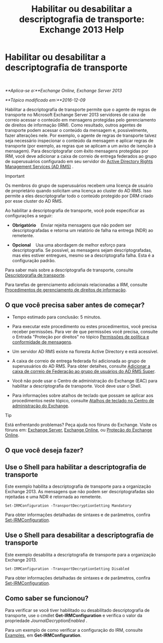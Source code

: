 ﻿---
title: 'Habilitar ou desabilitar a descriptografia de transporte: Exchange 2013 Help'
TOCTitle: Habilitar ou desabilitar a descriptografia de transporte
ms:assetid: 4663f54e-dd0a-4a42-983e-8765e2adc412
ms:mtpsurl: https://technet.microsoft.com/pt-br/library/Dd638126(v=EXCHG.150)
ms:contentKeyID: 50485465
ms.date: 05/22/2018
mtps_version: v=EXCHG.150
ms.translationtype: MT
---

# Habilitar ou desabilitar a descriptografia de transporte

 

_**Aplica-se a:**Exchange Online, Exchange Server 2013_

_**Tópico modificado em:**2016-12-09_

Habilitar a descriptografia de transporte permite que o agente de regras de transporte no Microsoft Exchange Server 2013 servidores de caixa de correio acessar o conteúdo em mensagens protegidas pelo gerenciamento de direitos de informação (IRM). Como resultado, outros agentes de transporte podem acessar o conteúdo da mensagem e, possivelmente, fazer alterações nele. Por exemplo, o agente de regras de transporte talvez seja necessário inspecionar o conteúdo da mensagem e aplicar regras de transporte (por exemplo, as regras que se aplicam a um aviso de isenção à mensagem). Para descriptografar com êxito mensagens protegidas por IRM, você deve adicionar a caixa de correio de entrega federados ao grupo de superusuários configurado em seu servidor do [Active Directory Rights Management Services (AD RMS)](https://technet.microsoft.com/en-us/library/hh831364.aspx) .


> [!IMPORTANT]
> Os membros do grupo de superusuários recebem uma licença de usuário de proprietário quando solicitam uma licença ao cluster do AD RMS. Isso permite a eles descriptografar todo o conteúdo protegido por DRM criado por esse cluster do AD RMS.



Ao habilitar a descriptografia de transporte, você pode especificar as configurações a seguir:

  - **Obrigatório**    Enviar rejeita mensagens que não podem ser descriptografadas e retorna um relatório de falha na entrega (NDR) ao remetente.

  - **Opcional**    Usa uma abordagem de melhor esforço para descriptografia. Se possível, as mensagens sejam descriptografadas, mas eles estiver entregues, mesmo se a descriptografia falha. Esta é a configuração padrão.

Para saber mais sobre a descriptografia de transporte, consulte [Descriptografia de transporte](transport-decryption-exchange-2013-help.md).

Para tarefas de gerenciamento adicionais relacionadas a IRM, consulte [Procedimentos de gerenciamento de direitos de informação](information-rights-management-procedures-exchange-2013-help.md).

## O que você precisa saber antes de começar?

  - Tempo estimado para conclusão: 5 minutos.

  - Para executar este procedimento ou estes procedimentos, você precisa receber permissões. Para ver de que permissões você precisa, consulte o Entrada "Proteção por direitos" no tópico [Permissões de política e conformidade de mensagens](messaging-policy-and-compliance-permissions-exchange-2013-help.md).

  - Um servidor AD RMS existe na floresta Active Directory e está acessível.

  - A caixa de correio de entrega federada foi adicionada ao grupo de superusuários do AD RMS. Para obter detalhes, consulte [Adicionar a caixa de correio de Federação ao grupo de usuários do AD RMS Super](add-the-federation-mailbox-to-the-ad-rms-super-users-group-exchange-2013-help.md).

  - Você não pode usar o Centro de administração do Exchange (EAC) para habilitar a descriptografia de transporte. Você deve usar o Shell.

  - Para informações sobre atalhos de teclado que possam se aplicar aos procedimentos neste tópico, consulte [Atalhos de teclado no Centro de administração do Exchange](keyboard-shortcuts-in-the-exchange-admin-center-exchange-online-protection-help.md).


> [!TIP]
> Está enfrentando problemas? Peça ajuda nos fóruns do Exchange. Visite os fóruns em: <A href="https://go.microsoft.com/fwlink/p/?linkid=60612">Exchange Server</A>, <A href="https://go.microsoft.com/fwlink/p/?linkid=267542">Exchange Online</A>, ou <A href="https://go.microsoft.com/fwlink/p/?linkid=285351">Proteção do Exchange Online</A>.



## O que você deseja fazer?

## Use o Shell para habilitar a descriptografia de transporte

Este exemplo habilita a descriptografia de transporte para a organização Exchange 2013. As mensagens que não podem ser descriptografadas são rejeitadas e uma NDR é retornada ao remetente.

    Set-IRMConfiguration -TransportDecryptionSetting Mandatory

Para obter informações detalhadas de sintaxes e de parâmetros, confira [Set-IRMConfiguration](https://technet.microsoft.com/pt-br/library/dd979792\(v=exchg.150\)).

## Use o Shell para desabilitar a descriptografia de transporte

Este exemplo desabilita a descriptografia de transporte para a organização Exchange 2013.

    Set-IRMConfiguration -TransportDecryptionSetting Disabled

Para obter informações detalhadas de sintaxes e de parâmetros, confira [Set-IRMConfiguration](https://technet.microsoft.com/pt-br/library/dd979792\(v=exchg.150\)).

## Como saber se funcionou?

Para verificar se você tiver habilitado ou desabilitado descriptografia de transporte, use o cmdlet **Get-IRMConfiguration** e verifica o valor da propriedade *JournalDecryptionEnabled* .

Para um exemplo de como verificar a configuração do IRM, consulte [Examples](https://technet.microsoft.com/pt-br/e1821219-fe18-4642-a9c2-58eb0aadd61a\(exchg.150\)#examples), em **Get-IRMConfiguration**.

